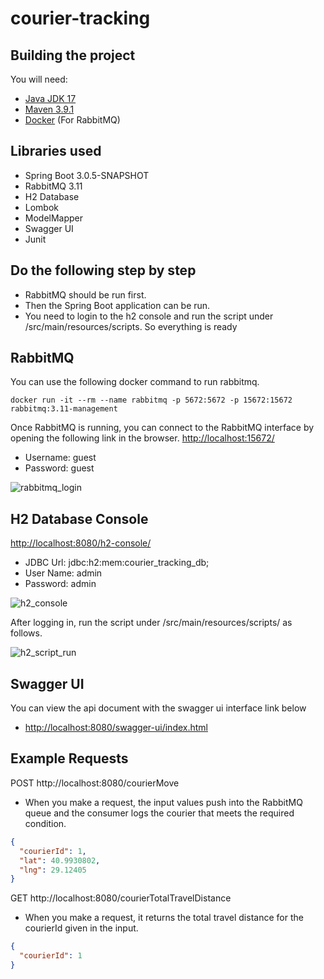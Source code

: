 # courier-tracking

## Building the project
 
You will need:
- [Java JDK 17](https://www.oracle.com/java/technologies/javase/jdk17-archive-downloads.html "Java JDK 17")
- [Maven 3.9.1](https://dlcdn.apache.org/maven/maven-3/3.9.1/binaries/apache-maven-3.9.1-bin.zip "Maven 3.9.1")
- [Docker](https://www.docker.com "Docker") (For RabbitMQ)

## Libraries used

- Spring Boot 3.0.5-SNAPSHOT
- RabbitMQ 3.11
- H2 Database
- Lombok
- ModelMapper
- Swagger UI
- Junit


## Do the following step by step
- RabbitMQ should be run first.
- Then the Spring Boot application can be run.
- You need to login to the h2 console and run the script under /src/main/resources/scripts. So everything is ready


## RabbitMQ

You can use the following docker command to run rabbitmq.

```docker run -it --rm --name rabbitmq -p 5672:5672 -p 15672:15672 rabbitmq:3.11-management```

Once RabbitMQ is running, you can connect to the RabbitMQ interface by opening the following link in the browser.
<http://localhost:15672/>

- Username: guest
- Password: guest

![rabbitmq_login](https://user-images.githubusercontent.com/17949405/226562953-b8089b22-2d5d-4331-a2ee-bc8a14439a5b.png)

## H2 Database Console

<http://localhost:8080/h2-console/>

- JDBC Url: jdbc:h2:mem:courier_tracking_db;
- User Name: admin
- Password: admin

![h2_console](https://user-images.githubusercontent.com/17949405/226562105-1ac2e0eb-eb95-4b8a-9977-89ab368d0c8a.png)

After logging in, run the script under /src/main/resources/scripts/ as follows.

![h2_script_run](https://user-images.githubusercontent.com/17949405/226584543-5c99b902-a56e-43be-b3c3-5bd4a6980e90.png)


## Swagger UI

You can view the api document with the swagger ui interface link below 
- <http://localhost:8080/swagger-ui/index.html>

## Example Requests

POST http://localhost:8080/courierMove 
- When you make a request, the input values push into the RabbitMQ queue and the consumer logs the courier that meets the required condition.

```json
{
  "courierId": 1,
  "lat": 40.9930802,
  "lng": 29.12405
}
```

GET http://localhost:8080/courierTotalTravelDistance
- When you make a request, it returns the total travel distance for the courierId given in the input.

```json
{
  "courierId": 1
}
```